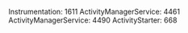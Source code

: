 Instrumentation: 1611
ActivityManagerService: 4461
ActivityManagerService: 4490
ActivityStarter: 668